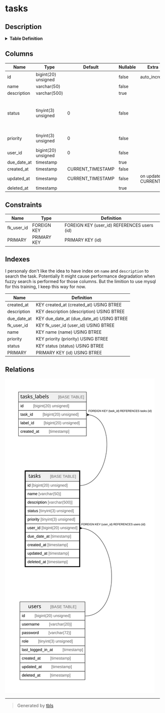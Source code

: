 # tasks

## Description

<details>
<summary><strong>Table Definition</strong></summary>

```sql
CREATE TABLE `tasks` (
  `id` bigint(20) unsigned NOT NULL AUTO_INCREMENT,
  `name` varchar(50) COLLATE utf8mb4_unicode_ci NOT NULL DEFAULT '',
  `description` varchar(500) COLLATE utf8mb4_unicode_ci DEFAULT NULL,
  `status` tinyint(3) unsigned NOT NULL DEFAULT '0' COMMENT '0 = not yet started, 1 = completed, 2 = in-progress',
  `priority` tinyint(3) unsigned NOT NULL DEFAULT '0' COMMENT '0 = low, 1 = med, 2 = high',
  `user_id` bigint(20) unsigned NOT NULL DEFAULT '0',
  `due_date_at` timestamp NULL DEFAULT NULL,
  `created_at` timestamp NOT NULL DEFAULT CURRENT_TIMESTAMP,
  `updated_at` timestamp NOT NULL DEFAULT CURRENT_TIMESTAMP ON UPDATE CURRENT_TIMESTAMP,
  `deleted_at` timestamp NULL DEFAULT NULL,
  PRIMARY KEY (`id`),
  KEY `status` (`status`),
  KEY `priority` (`priority`),
  KEY `due_date_at` (`due_date_at`),
  KEY `name` (`name`),
  KEY `description` (`description`),
  KEY `fk_user_id` (`user_id`),
  KEY `created_at` (`created_at`),
  CONSTRAINT `fk_user_id` FOREIGN KEY (`user_id`) REFERENCES `users` (`id`)
) ENGINE=InnoDB AUTO_INCREMENT=[Redacted by tbls] DEFAULT CHARSET=utf8mb4 COLLATE=utf8mb4_unicode_ci
```

</details>

## Columns

| Name | Type | Default | Nullable | Extra Definition | Children | Parents | Comment |
| ---- | ---- | ------- | -------- | ---------------- | -------- | ------- | ------- |
| id | bigint(20) unsigned |  | false | auto_increment | [tasks_labels](tasks_labels.md) |  |  |
| name | varchar(50) |  | false |  |  |  |  |
| description | varchar(500) |  | true |  |  |  |  |
| status | tinyint(3) unsigned | 0 | false |  |  |  | 0 = not yet started, 1 = completed, 2 = in-progress |
| priority | tinyint(3) unsigned | 0 | false |  |  |  | 0 = low, 1 = med, 2 = high |
| user_id | bigint(20) unsigned | 0 | false |  |  | [users](users.md) |  |
| due_date_at | timestamp |  | true |  |  |  |  |
| created_at | timestamp | CURRENT_TIMESTAMP | false |  |  |  |  |
| updated_at | timestamp | CURRENT_TIMESTAMP | false | on update CURRENT_TIMESTAMP |  |  |  |
| deleted_at | timestamp |  | true |  |  |  |  |

## Constraints

| Name | Type | Definition |
| ---- | ---- | ---------- |
| fk_user_id | FOREIGN KEY | FOREIGN KEY (user_id) REFERENCES users (id) |
| PRIMARY | PRIMARY KEY | PRIMARY KEY (id) |

## Indexes

I personaly don't like the idea to have index on `name` and `description` to search the task. Potentially It might cause performance degradation when fuzzy search is performed for those columns. But the limition to use mysql for this training, I keep this way for now.

| Name | Definition |
| ---- | ---------- |
| created_at | KEY created_at (created_at) USING BTREE |
| description | KEY description (description) USING BTREE |
| due_date_at | KEY due_date_at (due_date_at) USING BTREE |
| fk_user_id | KEY fk_user_id (user_id) USING BTREE |
| name | KEY name (name) USING BTREE |
| priority | KEY priority (priority) USING BTREE |
| status | KEY status (status) USING BTREE |
| PRIMARY | PRIMARY KEY (id) USING BTREE |

## Relations

![er](tasks.svg)

---

> Generated by [tbls](https://github.com/k1LoW/tbls)
